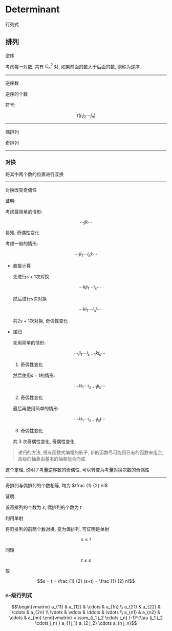 # Determinant

行列式

## 排列

逆序

考虑每一对数, 共有 $C_n^2$ 对, 如果前面的数大于后面的数, 则称为逆序.

---

逆序数

逆序的个数

符号:

$$\tau(j_1 j_2 \cdots j_n)$$

---

偶排列

奇排列

---

### 对换

将其中两个数的位置进行互换

---

对换改变奇偶性

证明:

考虑最简单的情形:

$$\cdots j k \cdots$$

易知, 奇偶性变化

考虑一般的情形:

$$\cdots j i_1 \cdots i_s k \cdots$$

- 直接计算

  先进行$s+1$次对换

  $$\cdots k j i_1 \cdots i_s \cdots$$

  然后进行$s$次对换

  $$\cdots k i_1 \cdots i_s j \cdots$$

  共$2s+1$次对换, 奇偶性变化

- 递归

  先用简单的情形:

  $$\cdots j i_1 \cdots i_{s-1} k i_s \cdots$$

  1. 奇偶性变化

  然后使用$s-1$的情形:

  $$\cdots k i_1 \cdots i_{s-1} j i_s \cdots$$

  2. 奇偶性变化

  最后再使用简单的情形:

  $$\cdots k i_1 \cdots i_{s-1} i_s j \cdots$$

  3. 奇偶性变化

  共 3 次奇偶性变化, 奇偶性变化

> 递归的方法, 很有函数式编程的影子, 新的函数尽可能用已有的函数来组合, 高级的抽象由基本的抽象组合而成.

这个定理, 说明了考量逆序数的奇偶性, 可以转变为考量对换次数的奇偶性

---

奇排列与偶排列的个数相等, 均为 $\frac {1} {2} n!$

证明:

设奇排列的个数为 $s$, 偶排列的个数为 $t$

利用单射

将奇排列的前两个数对换, 变为偶排列, 可证明是单射

$$ s \leq t$$

同理

$$ t \leq s$$

故

$$s = t = \frac {1} {2} (s+t) = \frac {1} {2} n!$$

### n-级行列式

$$\begin{vmatrix} a_{11} & a_{12} & \cdots & a_{1n} \\ a_{21} & a_{22} & \cdots & a_{2n} \\ \vdots & \vdots & \ddots & \vdots \\ a_{n1} & a_{n2} & \cdots & a_{nn} \end{vmatrix} = \sum_{j_1 j_2 \cdots j_n} (-1)^{\tau (j_1 j_2 \cdots j_n) } a_{1 j_1} a_{2 j_2} \cdots a_{n j_n}$$
